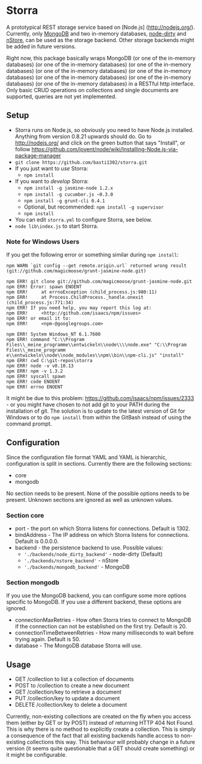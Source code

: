 Storra
======

A prototypical REST storage service based on [Node.js] (http://nodejs.org/). Currently, only [MongoDB](http://www.mongodb.org/) and two in-memory databases, [node-dirty](https://github.com/felixge/node-dirty) and [nStore](https://github.com/creationix/nstore), can be used as the storage backend. Other storage backends might be added in future versions.

Right now, this package basically wraps MongoDB (or one of the in-memory databases) (or one of the in-memory databases) (or one of the in-memory databases) (or one of the in-memory databases) (or one of the in-memory databases) (or one of the in-memory databases) (or one of the in-memory databases) (or one of the in-memory databases) in a RESTful http interface. Only basic CRUD operations on collections and single documents are supported, queries are not yet implemented.

Setup
-----

* Storra runs on Node.js, so obviously you need to have Node.js installed. Anything from version 0.8.21 upwards should do. Go to http://nodejs.org/ and click on the green button that says "Install", or follow https://github.com/joyent/node/wiki/Installing-Node.js-via-package-manager
* `git clone https://github.com/basti1302/storra.git`
* If you just want to *use* Storra:
    * `npm install`
* If you want to *develop* Storra:
    * `npm install -g jasmine-node 1.2.x`
    * `npm install -g cucumber.js ~0.3.0`
    * `npm install -g grunt-cli 0.4.1`
    * Optional, but recommended: `npm install -g supervisor`
    * `npm install`
* You can edit `storra.yml` to configure Storra, see below.
* `node lib\index.js` to start Storra.

### Note for Windows Users

If you get the following error or something similar during `npm install`:

```shell
npm WARN `git config --get remote.origin.url` returned wrong result (git://github.com/magicmoose/grunt-jasmine-node.git)

npm ERR! git clone git://github.com/magicmoose/grunt-jasmine-node.git
npm ERR! Error: spawn ENOENT
npm ERR!     at errnoException (child_process.js:980:11)
npm ERR!     at Process.ChildProcess._handle.onexit (child_process.js:771:34)
npm ERR! If you need help, you may report this log at:
npm ERR!     <http://github.com/isaacs/npm/issues>
npm ERR! or email it to:
npm ERR!     <npm-@googlegroups.com>

npm ERR! System Windows_NT 6.1.7600
npm ERR! command "C:\\Program Files\\_meine_programme\\entwickeln\\node\\\\node.exe" "C:\\Program Files\\_meine_programm
e\\entwickeln\\node\\node_modules\\npm\\bin\\npm-cli.js" "install"
npm ERR! cwd C:\git-repos\storra
npm ERR! node -v v0.10.13
npm ERR! npm -v 1.3.2
npm ERR! syscall spawn
npm ERR! code ENOENT
npm ERR! errno ENOENT
```

It might be due to this problem: https://github.com/isaacs/npm/issues/2333 - or you might have chosen to not add git to your PATH during the installation of git. The solution is to update to the latest version of Git for Windows or to do `npm install` from within the GitBash instead of using the command prompt.

Configuration
-------------

Since the configuration file format YAML and YAML is hierarchic, configuration is split in sections. Currently there are the following sections:

* core
* mongodb

No section needs to be present. None of the possible options needs to be present. Unknown sections are ignored as well as unknown values.

### Section core

* port - the port on which Storra listens for connections. Default is 1302.
* bindAddress - The IP address on which Storra listens for connections. Default is 0.0.0.0.
* backend - the persistence backend to use. Possible values:
    * `'./backends/node_dirty_backend'` - node-dirty (Default)
    * `'./backends/nstore_backend'` - nStore
    * `'./backends/mongodb_backend'` - MongoDB

### Section mongodb
If you use the MongoDB backend, you can configure some more options specific to MongoDB. If you use a different backend, these options are ignored.
* connectionMaxRetries - How often Storra tries to connect to MongoDB if the connection can not be established on the first try. Default is 20.
* connectionTimeBetweenRetries - How many milliseconds to wait before trying again. Default is 50.
* database - The MongoDB database Storra will use.

Usage
-----

* GET /collection to list a collection of documents
* POST to /collection to create a new document
* GET /collection/key to retrieve a document
* PUT /collection/key to update a document
* DELETE /collection/key to delete a document

Currently, non-existing collections are created on the fly when you access them (either by GET or by POST) instead of returning HTTP 404 Not Found. This is why there is no method to explicitly create a collection. This is simply a consequence of the fact that all existing backends handle access to non-existing collections this way. This behaviour will probably change in a future version (it seems quite questionable that a GET should create something) or it might be configurable.
